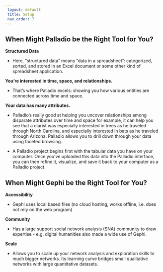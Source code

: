 ```yaml
---
 layout: default
 title: Setup
 nav_order: 7
---
```


## When Might Palladio be the Right Tool for You?

**Structured Data**

   - Here, “structured data” means “data in a spreadsheet”: categorized, sorted, and stored in an Excel document or some other kind of spreadsheet application.

**You’re interested in time, space, and relationships.**

   - That’s where Palladio excels: showing you how various entities are connected across time and space.

**Your data has many attributes.**

- Palladio’s really good at helping you uncover relationships among disparate attributes over time and space for example, it can help you see that a diarist was especially interested in trees as he traveled through North Carolina, and especially interested in bats as he traveled through Arizona. Palladio allows you to drill down through your data using faceted browsing.

- A Palladio project begins first with the tabular data you have on your computer. Once you’ve uploaded this data into the Palladio interface, you can then refine it, visualize, and save it back to your computer as a Palladio project.


## When Might Gephi be the Right Tool for You? 

**Accessibility**

- Gephi uses local based files (no cloud hosting, works offline, i.e. does not rely on the web program)

**Community**

- Has a large support social network analysis (SNA) community to draw expertise - e.g. digital humanities also made a wide use of Gephi.  

**Scale**

- Allows you to scale up your network analysis and exploration skills to much bigger networks. Its learning curve bridges small qualitative networks with large quantitative datasets.
